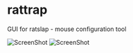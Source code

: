 # rattrap
GUI for ratslap - mouse configuration tool

![ScreenShot](https://raw.github.com/Asocia/rattrap/master/screenshot.png)
![ScreenShot](https://raw.github.com/Asocia/rattrap/master/screenshot_command_editor.png)

